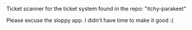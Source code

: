 Ticket scanner for the ticket system found in the repo: "itchy-parakeet"

Please excuse the sloppy app. I didn't have time to make it good :(

